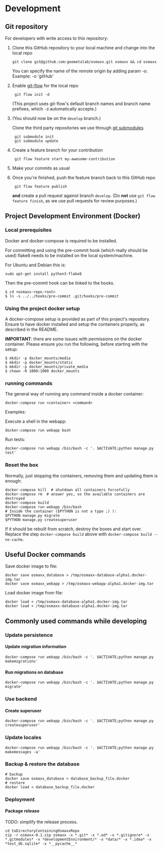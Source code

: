 # Development

## Git repository

For developers with write access to this repository:

1. Clone this GitHub repository to your local machine and change into the local repo
	```shell
    git clone git@github.com:geometalab/osmaxx.git osmaxx && cd osmaxx
    ```
    You can specify the name of the remote origin by adding param -o. Example: -o 'gitHub' 
    
2. Enable [git-flow](https://github.com/nvie/gitflow) for the local repo

	    git flow init -d
	    
	(This project uses git-flow's default branch names and branch name prefixes, which `-d` automatically accepts.)
3. (You should now be on the `develop` branch.)

	Clone the third party repositories we use through [git submodules](http://www.git-scm.com/book/en/v2/Git-Tools-Submodules)

	    git submodule init
	    git submodule update
	    
4. Create a feature branch for your contribution

	    git flow feature start my-awesome-contribution
	    
5. Make your commits as usual
6. Once you're finished, push the feature branch back to this GitHub repo

	    git flow feature publish
	    
	**and** create a pull request against branch `develop`. 
	(Do **not** use `git flow feature finish`, as we use pull requests for review purposes.)

## Project Development Environment (Docker)

### Local prerequisites

Docker and docker-compose is required to be installed.

For committing and using the pre-commit hook (which really should be used) flake8 needs to be installed on
the local system/machine.

For Ubuntu and Debian this is:

`sudo apt-get install python3-flake8`

Then the pre-commit hook can be linked to the hooks.

```
$ cd <osmaxx-repo-root>
$ ln -s ../../hooks/pre-commit .git/hooks/pre-commit
```

### Using the project docker setup

A docker-compose setup is provided as part of this project's repository. Ensure to have docker installed
and setup the containers properly, as described in the README.


**IMPORTANT**: there are some issues with permissions on the docker container. Please ensure
you run the following, before starting with the setup:

```shell
$ mkdir -p docker_mounts/media
$ mkdir -p docker_mounts/static
$ mkdir -p docker_mounts/private_media
$ chown -R 1000:1000 docker_mounts
```

### running commands

The general way of running any command inside a docker container:

```shell
docker-compose run <container> <command>
```

Examples:

Execute a shell in the webapp:

```shell
docker-compose run webapp bash
```
Run tests:

`docker-compose run webapp /bin/bash -c '. $ACTIVATE;python manage.py test'`

### Reset the box

Normally, just stopping the containers, removing them and updating them is enough:

```shell
docker-compose kill  # shutdown all containers forcefully
docker-compose rm  # answer yes, so the available containers are destroyed
docker-compose build
docker-compose run webapp /bin/bash
# Inside the container ($PYTHON is not a typo ;) ):
$PYTHON manage.py migrate
$PYTHON manage.py createsuperuser
```

If it should be rebuilt from scratch, destroy the boxes and start over. 
Replace the step `docker-compose build` above with `docker-compose build --no-cache`.

## Useful Docker commands

Save docker image to file:
```shell
docker save osmaxx_database > /tmp/osmaxx-database-alpha1.docker-img.tar
docker save osmaxx_webapp > /tmp/osmaxx-webapp-alpha1.docker-img.tar
```

Load docker image from file:
```shell
docker load < /tmp/osmaxx-database-alpha1.docker-img.tar
docker load < /tmp/osmaxx-database-alpha1.docker-img.tar
```

## Commonly used commands while developing

### Update persistence

#### Update migration information

```shell
docker-compose run webapp /bin/bash -c '. $ACTIVATE;python manage.py makemigrations'
```

#### Run migrations on database
```shell
docker-compose run webapp /bin/bash -c '. $ACTIVATE;python manage.py migrate'
```


### Use backend

#### Create superuser

```shell
docker-compose run webapp /bin/bash -c '. $ACTIVATE;python manage.py createsuperuser'
```

### Update locales

```shell
docker-compose run webapp /bin/bash -c '. $ACTIVATE;python manage.py makemessages -a'
```


### Backup & restore the database
```shell
# backup
docker save osmaxx_database > database_backup_file.docker
# restore
docker load < database_backup_file.docker
```


### Deployment

#### Package release

TODO: simplify the release process.

```shell
cd toDirectoryContainingOsmaxxRepo
zip -r osmaxx-0.1.zip osmaxx -x *.git* -x *.od* -x *.gitignore* -x *.gitmodules* -x *developmentEnvironment/* -x *data/* -x *.idea* -x *test_db.sqlite* -x *__pycache__*
```
